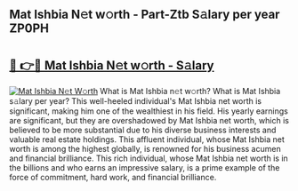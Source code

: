 ## Mat Ishbia N𝚎t w𝚘rth - Part-Ztb S𝚊lary per year ZP0PH

# <h2><a href="http://gc3x9oy.nevu.top/?p=Mat+Ishbia">🔗 👉🔴 Mat Ishbia N𝚎t w𝚘rth - S𝚊lary</a></h2>

[![Mat Ishbia N𝚎t W𝚘rth](https://i.imgur.com/Oavwk0R.jpeg)](http://gc3x9oy.nevu.top/?p=Mat+Ishbia)
What is Mat Ishbia n𝚎t w𝚘rth? What is Mat Ishbia s𝚊lary per year?
This well-heeled individual's Mat Ishbia net worth is significant, making him one of the wealthiest in his field. His yearly earnings are significant, but they are overshadowed by Mat Ishbia net worth, which is believed to be more substantial due to his diverse business interests and valuable real estate holdings. This affluent individual, whose Mat Ishbia net worth is among the highest globally, is renowned for his business acumen and financial brilliance. This rich individual, whose Mat Ishbia net worth is in the billions and who earns an impressive salary, is a prime example of the force of commitment, hard work, and financial brilliance.
